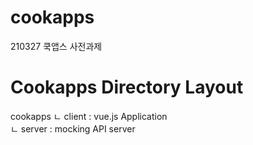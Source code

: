 # cookapps
210327 쿡앱스 사전과제

# Cookapps Directory Layout
cookapps
  ㄴ client  :  vue.js Application           
  ㄴ server  :  mocking API server
